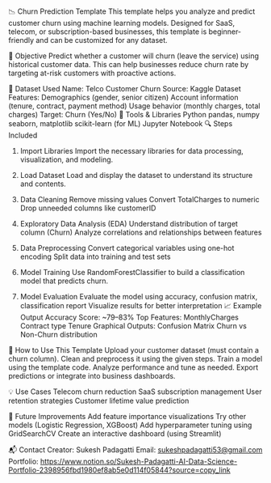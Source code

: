 📉 Churn Prediction Template
This template helps you analyze and predict customer churn using machine learning models. Designed for SaaS, telecom, or subscription-based businesses, this template is beginner-friendly and can be customized for any dataset.

📌 Objective
Predict whether a customer will churn (leave the service) using historical customer data. This can help businesses reduce churn rate by targeting at-risk customers with proactive actions.

📁 Dataset Used
Name: Telco Customer Churn
Source: Kaggle Dataset
Features:
Demographics (gender, senior citizen)
Account information (tenure, contract, payment method)
Usage behavior (monthly charges, total charges)
Target: Churn (Yes/No)
🔧 Tools & Libraries
Python
pandas, numpy
seaborn, matplotlib
scikit-learn (for ML)
Jupyter Notebook
🔍 Steps Included
1. Import Libraries
Import the necessary libraries for data processing, visualization, and modeling.

2. Load Dataset
Load and display the dataset to understand its structure and contents.

3. Data Cleaning
Remove missing values
Convert TotalCharges to numeric
Drop unneeded columns like customerID
4. Exploratory Data Analysis (EDA)
Understand distribution of target column (Churn)
Analyze correlations and relationships between features
5. Data Preprocessing
Convert categorical variables using one-hot encoding
Split data into training and test sets
6. Model Training
Use RandomForestClassifier to build a classification model that predicts churn.

7. Model Evaluation
Evaluate the model using accuracy, confusion matrix, classification report
Visualize results for better interpretation
📈 Example Output
Accuracy Score: ~79–83%
Top Features:
MonthlyCharges
Contract type
Tenure
Graphical Outputs:
Confusion Matrix
Churn vs Non-Churn distribution

🧠 How to Use This Template
Upload your customer dataset (must contain a churn column).
Clean and preprocess it using the given steps.
Train a model using the template code.
Analyze performance and tune as needed.
Export predictions or integrate into business dashboards.

💡 Use Cases
Telecom churn reduction
SaaS subscription management
User retention strategies
Customer lifetime value prediction

🚀 Future Improvements
Add feature importance visualizations
Try other models (Logistic Regression, XGBoost)
Add hyperparameter tuning using GridSearchCV
Create an interactive dashboard (using Streamlit)

📬 Contact
Creator: Sukesh Padagatti
Email: sukeshpadagatti53@gmail.com
Portfolio: https://www.notion.so/Sukesh-Padagatti-AI-Data-Science-Portfolio-2398956fbd1980ef8ab5e0d114f05844?source=copy_link

